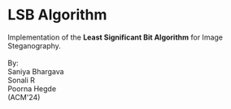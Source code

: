 # LSB Algorithm
Implementation of the **Least Significant Bit Algorithm** for Image Steganography.<br/><br/>
By:<br/>
Saniya Bhargava<br/>
Sonali R<br/>
Poorna Hegde<br/>
(ACM'24)<br/>
